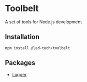 # Toolbelt

A set of tools for Node.js development

## Installation

```
npm install @lad-tech/toolbelt
```

## Packages

- [Logger](https://github.com/lad-tech/toolbelt/blob/main/src/logs/README.md)

